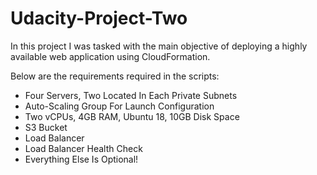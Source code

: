 # Udacity-Project-Two
In this project I was tasked with the main objective of deploying a highly available web application using CloudFormation. 

Below are the requirements required in the scripts: 
- Four Servers, Two Located In Each Private Subnets
- Auto-Scaling Group For Launch Configuration
- Two vCPUs, 4GB RAM, Ubuntu 18, 10GB Disk Space
- S3 Bucket
- Load Balancer
- Load Balancer Health Check
- Everything Else Is Optional!
